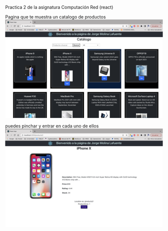 Practica 2 de la asignatura Computación Red (react)

Pagina que te muestra un catalogo de productos
![Image text](https://github.com/jorgemolinal/Catalogo-Productos/blob/main/miscapturas/Captura%20de%20Pantalla%202022-10-11%20a%20las%2015.02.09.png)

puedes pinchar y entrar en cada uno de ellos
![Image Text](https://github.com/jorgemolinal/Catalogo-Productos/blob/main/miscapturas/Captura%20de%20Pantalla%202022-10-11%20a%20las%2015.04.01.png)
